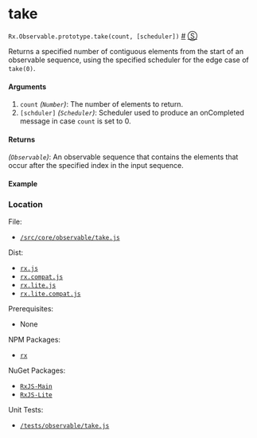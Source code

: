 # take

`Rx.Observable.prototype.take(count, [scheduler])`
<a href="#rxobservableprototypetakecount-scheduler">#</a> [&#x24C8;](https://github.com/Reactive-Extensions/RxJS/blob/master/src/core/linq/observable/take.js "View in source") 

Returns a specified number of contiguous elements from the start of an observable sequence, using the specified scheduler for the edge case of `take(0)`.
  
#### Arguments
1. `count` *(`Number`)*: The number of elements to return.
2. `[schduler]` *(`Scheduler`)*: Scheduler used to produce an onCompleted message in case `count` is set to 0.

#### Returns
*(`Observable`)*: An observable sequence that contains the elements that occur after the specified index in the input sequence.   

#### Example

[](http://jsbin.com/ticoya/1/embed?js,console)

### Location

File:
- [`/src/core/observable/take.js`](https://github.com/Reactive-Extensions/RxJS/blob/master/src/core/linq/observable/take.js)

Dist:
- [`rx.js`](https://github.com/Reactive-Extensions/RxJS/blob/master/dist/rx.js)
- [`rx.compat.js`](https://github.com/Reactive-Extensions/RxJS/blob/master/dist/rx.compat.js)
- [`rx.lite.js`](https://github.com/Reactive-Extensions/RxJS/blob/master/rx.lite.js)
- [`rx.lite.compat.js`](https://github.com/Reactive-Extensions/RxJS/blob/master/rx.lite.compat.js)

Prerequisites:
- None

NPM Packages:
- [`rx`](https://www.npmjs.org/package/rx)

NuGet Packages:
- [`RxJS-Main`](http://www.nuget.org/packages/RxJS-Main/)
- [`RxJS-Lite`](http://www.nuget.org/packages/RxJS-Lite/)

Unit Tests:
- [`/tests/observable/take.js`](https://github.com/Reactive-Extensions/RxJS/blob/master/tests/observable/take.js)